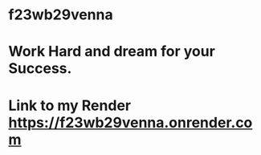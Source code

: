 # f23wb29venna
# Work Hard and dream for your Success.
# Link to my Render https://f23wb29venna.onrender.com
